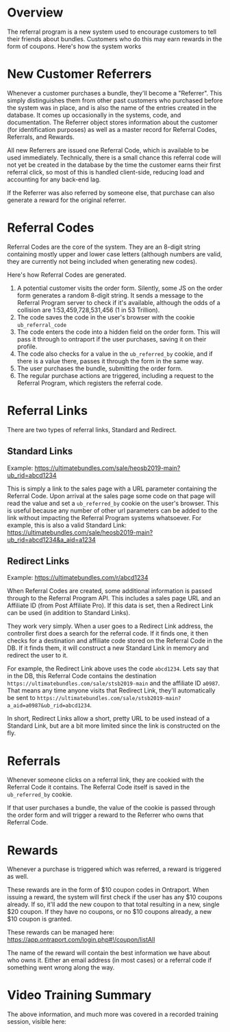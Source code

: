 <!-- TITLE: Referral Program -->
<!-- SUBTITLE: A quick summary of Referral Program -->

# Overview
The referral program is a new system used to encourage customers to tell their friends about bundles. Customers who do this may earn rewards in the form of coupons. Here's how the system works

# New Customer Referrers
Whenever a customer purchases a bundle, they'll become a "Referrer". This simply distinguishes them from other past customers who purchased before the system was in place, and is also the name of the entries created in the database. It comes up occasionally in the systems, code, and documentation. The Referrer object stores information about the customer (for identification purposes) as well as a master record for Referral Codes, Referrals, and Rewards.

All new Referrers are issued one Referral Code, which is available to be used immediately. Technically, there is a small chance this referral code will not yet be created in the database by the time the customer earns their first referral click, so most of this is handled client-side, reducing load and accounting for any back-end lag.

If the Referrer was also referred by someone else, that purchase can also generate a reward for the original referrer.

# Referral Codes
Referral Codes are the core of the system. They are an 8-digit string containing mostly upper and lower case letters (although numbers are valid, they are currently not being included when generating new codes).

Here's how Referral Codes are generated.

1. A potential customer visits the order form. Silently, some JS on the order form generates a random 8-digit string. It sends a message to the Referral Program server to check if it's available, although the odds of a collision are 1:53,459,728,531,456 (1 in 53 Trillion).
2. The code saves the code in the user's browser with the cookie `ub_referral_code`
3. The code enters the code into a hidden field on the order form. This will pass it through to ontraport if the user purchases, saving it on their profile.
4. The code also checks for a value in the `ub_referred_by` cookie, and if there is a value there, passes it through the form in the same way.
5. The user purchases the bundle, submitting the order form.
6. The regular purchase actions are triggered, including a request to the Referral Program, which registers the referral code.

# Referral Links
There are two types of referral links, Standard and Redirect.

## Standard Links
Example: https://ultimatebundles.com/sale/heosb2019-main?ub_rid=abcd1234

This is simply a link to the sales page with a URL parameter containing the Referral Code. Upon arrival at the sales page some code on that page will read the value and set a `ub_referred_by` cookie on the user's browser. This is useful because any number of other url parameters can be added to the link without impacting the Referral Program systems whatsoever. For example, this is also a valid Standard Link: https://ultimatebundles.com/sale/heosb2019-main?ub_rid=abcd1234&a_aid=a1234

## Redirect Links
Example: https://ultimatebundles.com/r/abcd1234

When Referral Codes are created, some additional information is passed through to the Referral Program API. This includes a sales page URL and an Affiliate ID (from Post Affiliate Pro). If this data is set, then a Redirect Link can be used (in addition to Standard Links). 

They work very simply. When a user goes to a Redirect Link address, the controller first does a search for the referral code. If it finds one, it then checks for a destination and affiliate code stored on the Referral Code in the DB. If it finds them, it will construct a new Standard Link in memory and redirect the user to it. 

For example, the Redirect Link above uses the code `abcd1234`. Lets say that in the DB, this Referral Code contains the destination `https://ultimatebundles.com/sale/stsb2019-main` and the affiliate ID `a0987`. That means any time anyone visits that Redirect Link, they'll automatically be sent to `https://ultimatebundles.com/sale/stsb2019-main?a_aid=a0987&ub_rid=abcd1234`.

In short, Redirect Links allow a short, pretty URL to be used instead of a Standard Link, but are a bit more limited since the link is constructed on the fly.

# Referrals
Whenever someone clicks on a referral link, they are cookied with the Referral Code it contains. The Referral Code itself is saved in the `ub_referred_by` cookie.

If that user purchases a bundle, the value of the cookie is passed through the order form and will trigger a reward to the Referrer who owns that Referral Code.

# Rewards
Whenever a purchase is triggered which was referred, a reward is triggered as well.

These rewards are in the form of $10 coupon codes in Ontraport. When issuing a reward, the system will first check if the user has any $10 coupons already. If so, it'll add the new coupon to that total resulting in a new, single $20 coupon. If they have no coupons, or no $10 coupons already, a new $10 coupon is granted.

These rewards can be managed here: https://app.ontraport.com/login.php#!/coupon/listAll

The name of the reward will contain the best information we have about who owns it. Either an email address (in most cases) or a referral code if something went wrong along the way.

# Video Training Summary
The above information, and much more was covered in a recorded training session, visible here: